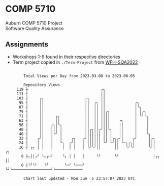 # COMP 5710
Auburn COMP 5710 Project  
Software Quality Assurance

## Assignments
- Workshops 1-9 found in their respective directories
- Term project copied in `./Term-Project` from [WFH-SQA2022](https://github.com/wumphlett/WFH-SQA2022-AUBURN)

```

        Total Views per Day from 2023-03-08 to 2023-06-05

        Repository Views
     119 ┼                                ╭╮
     111 ┤                                ││
     103 ┤     ╭╮                  ╭╮     ││
      95 ┤     ││                  ││  ╭╮ ││             ╭╮
      87 ┤     ││                  ││  ││ ││             │╰╮
      79 ┤     ││                  ││  ││ ││╭╮           │ │╭╮
      71 ┤     ││     ╭╮           ││  ││ ││││           │ ╰╯╰╮
      63 ┤     ││     ││           ││  ││ ││││    ╭╮     │    │
      56 ┤     ││   ╭╮│╰╮          ││  ││ ││││    ││     │    │
      48 ┤     ││   │││ │          ││╭╮││╭╯││╰╮   ││     │    │
      40 ┤     ││   │╰╯ │          │││││││ ││ │   ││     │    ╰╮
      32 ┤    ╭╯│   │   │    ╭╮   ╭╯││││││ ││ │╭╮╭╯│    ╭╯     │╭╮
      24 ┤    │ │   │   ╰╮  ╭╯│   │ ││││││ ╰╯ ╰╯││ ╰─╮╭╮│      │││
      16 ┤ ╭╮ │ │   │    │  │ │   │ ╰╯╰╯││      ││   ╰╯╰╯      ╰╯│                   ╭╮
       8 ┼╮││╭╯ ╰╮╭─╯    ╰╮ │ │   │     ╰╯      ╰╯               │╭╮                 ││
       0 ┤╰╯╰╯   ╰╯       ╰─╯ ╰───╯                              ╰╯╰─────────────────╯╰────────────

        Chart last updated - Mon Jun  5 23:57:07 2023 UTC
        
```
